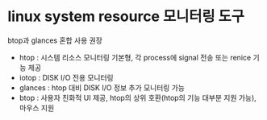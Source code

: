 # linux system resource 모니터링 도구

btop과 glances 혼합 사용 권장

- htop : 시스템 리소스 모니터링 기본형, 각 process에 signal 전송 또는 renice 기능 제공
- iotop : DISK I/O 전용 모니터링
- glances : htop 대비 DISK I/O 정보 추가 모니터링 가능
- btop : 사용자 친화적 UI 제공, htop의 상위 호환(htop의 기능 대부분 지원 가능), 마우스 지원